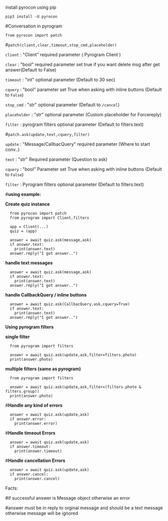 install pyrocon using pip

```pip3 install -U pyrocon```

#Conversation in pyrogram 

```from pyrocon import patch```

#```patch(client,clear,timeout,stop_cmd,placeholder)```

```client``` : "Client" required parameter ( Pyrogram Client )

```clear``` : "bool" required parameter set true if you want delete msg after get answer(Default to False)

```timeout``` : "int" optional parameter (Default to 30 sec)

```cquery``` : "bool" parameter set True when asking with inline buttons (Default to ```False```)

```stop_cmd``` : "str" optional parameter (Default to ```/cancel```)

```placeholder``` : "str" optional parameter (Custom placeholder for Forcereply)

```filter``` : pyrogram filters optional parameter (Default to filters.text)


#```patch.ask(update,text,cquery,filter)```

```update``` : "Message/CallbacQuery" required parameter (Where to start conv..)

```text``` : "str" Required parameter (Question to ask)

```cquery``` : "bool" Parameter set True when asking with inline buttons (Default to ```False```)

```filter``` : Pyrogram filters optional parameter (Default to filters.text)





#**using example:**

**Create quiz instance**
```
  from pyrocon import patch
  from pyrogram import Client,filters
  
  app = Client(...)
  quiz = (app)
  
  answer = await quiz.ask(message,ask)
  if answer.text:
    print(answer.text)
  answer.reply("I got answer..")
```


**handle text messages**

```
  answer = await quiz.ask(message,ask)
  if answer.text:
    print(answer.text)
  answer.reply("I got answer..")
  ```

**handle CallbackQuery / inline buttons**

```
  answer = await quiz.ask(CallbacQuery,ask,cquery=True)
  if answer.text:
    print(answer.text)
  answer.reply("I got answer..")
  ```

**Using pyrogram filters**

 __single filter__ 

```
  from pyrogram import filters

  answer = await quiz.ask(update,ask,filter=filters.photo)
  print(answer.photo)

  ```
 __multiple filters (same as pyrogram)__

```
  from pyrogram import filters

  answer = await quiz.ask(update,ask,filter=(filters.photo & filters.group))
  print(answer.photo)

  ```


#**Handle any kind of errors**

```
  answer = await quiz.ask(update,ask)
  if answer.error:
    print(answer.error)
  ```

#**Handle timeout Errors**

```
  answer = await quiz.ask(update,ask)
  if answer.timeout:
    print(answer.timeout)
  ```

#**Handle cancellation Errors**

```
  answer = await quiz.ask(update,ask)
  if answer.cancel:
    print(answer.cancel)
  ```

Facts:

#if successful answer is Message object otherwise an error

#answer must be in reply to orginal message and should be a text message otherwise message will be ignored 



